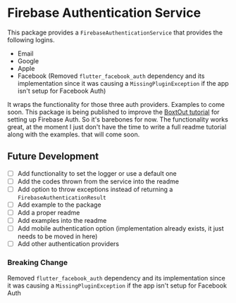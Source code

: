 # Firebase Authentication Service

This package provides a `FirebaseAuthenticationService` that provides the following logins.

- Email
- Google
- Apple
- Facebook (Removed `flutter_facebook_auth` dependency and its implementation since it was causing a `MissingPluginException` if the app isn't setup for Facebook Auth)

It wraps the functionality for those three auth providers. Examples to come soon. This package is being published to improve the [BoxtOut tutorial](https://youtube.com/playlist?list=PLdTodMosi-BzqMe7fU9Bin3z14_hqNHRA) for setting up Firebase Auth. So it's barebones for now. The functionality works great, at the moment I just don't have the time to write a full readme tutorial along with the examples. that will come soon.

## Future Development

- [ ] Add functionality to set the logger or use a default one
- [ ] Add the codes thrown from the service into the readme
- [ ] Add option to throw exceptions instead of returning a `FirebaseAuthenticationResult`
- [ ] Add example to the package
- [ ] Add a proper readme
- [ ] Add examples into the readme
- [ ] Add mobile authentication option (implementation already exists, it just needs to be moved in here)
- [ ] Add other authentication providers

### Breaking Change

Removed `flutter_facebook_auth` dependency and its implementation since it was causing a `MissingPluginException` if the app isn't setup for Facebook Auth
